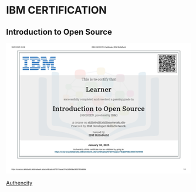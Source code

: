 # IBM CERTIFICATION

## Introduction to Open Source

![certificate](https://github.com/Entwoane/holbertonschool-france-certificates-ibm/blob/main/certificates-trimester-1/certificate-oss.jpg)

[Authencity](https://courses.skillsbuild.skillsnetwork.site/certificates/672011aaac374e2d940be36557934469)
